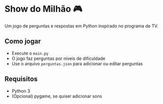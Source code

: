 # Show do Milhão 🎮

Um jogo de perguntas e respostas em Python inspirado no programa de TV.

## Como jogar
- Execute o `main.py`
- O jogo faz perguntas por níveis de dificuldade
- Use o arquivo `perguntas.json` para adicionar ou editar perguntas

## Requisitos
- Python 3
- (Opcional) pygame, se quiser adicionar sons
